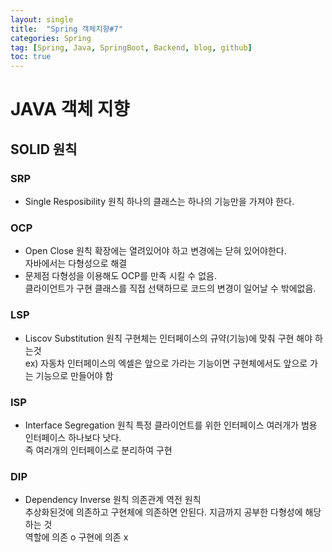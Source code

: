 ```yaml
---
layout: single
title:  "Spring 객체지향#7"
categories: Spring
tag: [Spring, Java, SpringBoot, Backend, blog, github]
toc: true
---
```


# JAVA 객체 지향


## SOLID 원칙
### SRP
- Single Resposibility 원칙
하나의 클래스는 하나의 기능만을 가져야 한다.

### OCP
- Open Close 원칙
확장에는 열려있어야 하고 변경에는 닫혀 있어야한다.<br>
자바에서는 다형성으로 해결 
- 문제점
다형성을 이용해도 OCP를 만족 시킬 수 없음.<br>
클라이언트가 구현 클래스를 직접 선택하므로 코드의 변경이 일어날 수 밖에없음.
 
### LSP
- Liscov Substitution 원칙
구현체는 인터페이스의 규약(기능)에 맞춰 구현 해야 하는것<br>
ex) 자동차 인터페이스의 엑셀은 앞으로 가라는 기능이면 구현체에서도 앞으로 가는 기능으로 만들어야 함

### ISP
- Interface Segregation 원칙
특정 클라이언트를 위한 인터페이스 여러개가 범용 인터페이스 하나보다 낫다.<br>
즉 여러개의 인터페이스로 분리하여 구현

### DIP
- Dependency Inverse 원칙
의존관계 역전 원칙<br>
추상화된것에 의존하고 구현체에 의존하면 안된다. 지금까지 공부한 다형성에 해당하는 것<br>
역할에 의존 o 구현에 의존 x
